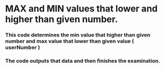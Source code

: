 # MAX and MIN values that lower and higher than given number.
### This code determines the min value that higher than given number and max value that lower than given value ( userNumber )

### The code outputs that data and then finishes the examination.
